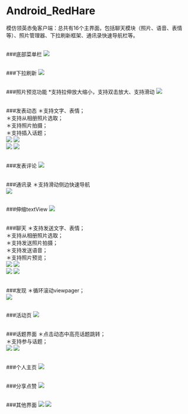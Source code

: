 # Android_RedHare
模仿领英赤兔客户端：总共有16个主界面，包括聊天模块（照片、语音、表情等）、照片管理器、下拉刷新框架、通讯录快速导航栏等。<br/><br/>

###底部菜单栏
![](https://github.com/xuzhitaosanta/Android_RedHare/blob/master/pic/bottomMenu.gif)<br/><br/>

###下拉刷新
![](https://github.com/xuzhitaosanta/Android_RedHare/blob/master/pic/pullRefresh.gif)<br/><br/>

###照片预览功能
*支持拉伸放大缩小，支持双击放大、支持滑动
![](https://github.com/xuzhitaosanta/Android_RedHare/blob/master/pic/picture.gif)<br/><br/>

###发表动态
＊支持文字、表情；<br/>
＊支持从相册照片选取；<br/>
＊支持照片拍摄；<br/>
＊支持插入话题；<br/>
![](https://github.com/xuzhitaosanta/Android_RedHare/blob/master/pic/dongtai1.gif)
![](https://github.com/xuzhitaosanta/Android_RedHare/blob/master/pic/dongtai2.gif)<br/>
![](https://github.com/xuzhitaosanta/Android_RedHare/blob/master/pic/dongtai3.gif)
![](https://github.com/xuzhitaosanta/Android_RedHare/blob/master/pic/dongtai4.gif)<br/><br/>

###发表评论
![](https://github.com/xuzhitaosanta/Android_RedHare/blob/master/pic/comment.gif)<br/><br/>

###通讯录
＊支持滑动侧边快速导航<br/>
![](https://github.com/xuzhitaosanta/Android_RedHare/blob/master/pic/contacts.gif)<br/><br/>

###伸缩textView
![](https://github.com/xuzhitaosanta/Android_RedHare/blob/master/pic/shrinkText.gif)<br/><br/>

###聊天
＊支持发送文字、表情；<br/>
＊支持从相册照片选取；<br/>
＊支持发送照片拍摄；<br/>
＊支持发送语音；<br/>
＊支持照片预览；<br/>
![](https://github.com/xuzhitaosanta/Android_RedHare/blob/master/pic/chat1.gif)
![](https://github.com/xuzhitaosanta/Android_RedHare/blob/master/pic/chat2.gif)<br/>
![](https://github.com/xuzhitaosanta/Android_RedHare/blob/master/pic/chat3.gif)
![](https://github.com/xuzhitaosanta/Android_RedHare/blob/master/pic/chat4.gif)<br/><br/>

###发现
＊循环滚动viewpager；<br/>
![](https://github.com/xuzhitaosanta/Android_RedHare/blob/master/pic/find.gif)<br/><br/>

###活动页
![](https://github.com/xuzhitaosanta/Android_RedHare/blob/master/pic/activity.gif)<br/><br/>

###话题界面
＊点击动态中高亮话题跳转；<br/>
＊支持参与话题；<br/>
![](https://github.com/xuzhitaosanta/Android_RedHare/blob/master/pic/topic.gif)
![](https://github.com/xuzhitaosanta/Android_RedHare/blob/master/pic/topic1.gif)<br/><br/>

###个人主页
![](https://github.com/xuzhitaosanta/Android_RedHare/blob/master/pic/person.gif)<br/><br/>

###分享点赞
![](https://github.com/xuzhitaosanta/Android_RedHare/blob/master/pic/share.gif)<br/><br/>

###其他界面
![](https://github.com/xuzhitaosanta/Android_RedHare/blob/master/pic/group.gif)
![](https://github.com/xuzhitaosanta/Android_RedHare/blob/master/pic/search.gif)<br/><br/>